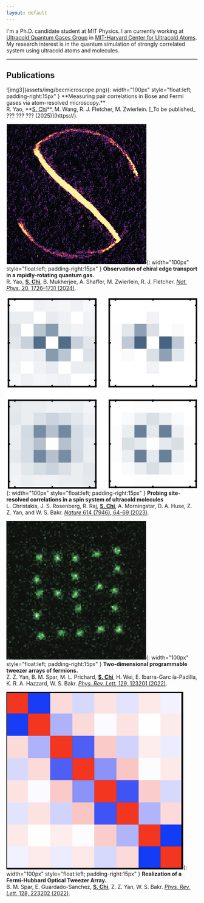 ```yaml
---
layout: default
---
```

I'm a Ph.D. candidate student at MIT Physics. I am currently working at [Ultracold Quantum Gases Group](https://quantumgas.mit.edu/) in [MIT-Harvard Center for Ultracold Atoms](http://cua.mit.edu). My research interest is in the quantum simulation of strongly correlated system using ultracold atoms and molecules.

---

## Publications
<div class="publication">
![img3](assets/img/becmicroscope.png){: width="100px" style="float:left; padding-right:15px" } **Measuring pair correlations in Bose and Fermi gases via atom-resolved microscopy.**<br>
R. Yao, **<u>S. Chi</u>**, M. Wang, R. J. Fletcher, M. Zwierlein. [_To be published_ ??? ??? ??? (2025)](https://).
</div>

![img3](assets/img/edgestate.png){: width="100px" style="float:left; padding-right:15px" } **Observation of chiral edge transport in a rapidly-rotating quantum gas.**<br>
R. Yao, **<u>S. Chi</u>**, B. Mukherjee, A. Shaffer, M. Zwierlein, R. J. Fletcher. [_Nat. Phys._ 20, 1726–1731 (2024)](https://www.nature.com/articles/s41567-024-02617-7).

![img3](assets/img/mol_corr.jpg){: width="100px" style="float:left; padding-right:15px" } **Probing site-resolved correlations in a spin system of ultracold molecules** <br>
L. Christakis, J. S. Rosenberg, R. Raj, **<u>S. Chi</u>**, A. Morningstar, D. A. Huse, Z. Z. Yan, and W. S. Bakr. [_Nature_ 614 (7946), 64-69 (2023)](https://www.nature.com/articles/s41586-022-05558-4).

![img3](assets/img/twod_array.png){: width="100px" style="float:left; padding-right:15px" } **Two-dimensional programmable tweezer arrays of fermions.**<br>
Z. Z. Yan, B. M. Spar, M. L. Prichard, **<u>S. Chi</u>**, H. Wei, E. Ibarra-Garc ́ıa-Padilla, K. R. A. Hazzard, W. S. Bakr. [_Phys. Rev. Lett._ 129, 123201 (2022)](https://journals.aps.org/prl/abstract/10.1103/PhysRevLett.129.123201).

![img3](assets/img/tweezer_corr.png){: width="100px" style="float:left; padding-right:15px" } **Realization of a Fermi-Hubbard Optical Tweezer Array.**<br>
B. M. Spar, E. Guardado-Sanchez, **<u>S. Chi</u>**, Z. Z. Yan, W. S. Bakr. [_Phys. Rev. Lett._ 128, 223202 (2022)](https://journals.aps.org/prl/abstract/10.1103/PhysRevLett.128.223202).